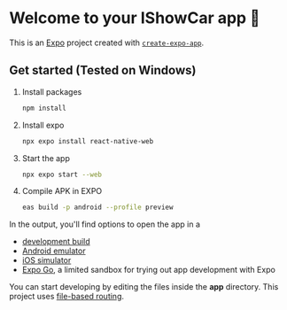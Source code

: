 # Welcome to your IShowCar app 👋

This is an [Expo](https://expo.dev) project created with [`create-expo-app`](https://www.npmjs.com/package/create-expo-app).

## Get started (Tested on Windows)

1. Install packages

   ```bash
   npm install
   ```

2. Install expo

   ```bash
   npx expo install react-native-web
   ```

3. Start the app

   ```bash
   npx expo start --web
   ```

4. Compile APK in EXPO

   ```bash
   eas build -p android --profile preview
   ```

In the output, you'll find options to open the app in a

- [development build](https://docs.expo.dev/develop/development-builds/introduction/)
- [Android emulator](https://docs.expo.dev/workflow/android-studio-emulator/)
- [iOS simulator](https://docs.expo.dev/workflow/ios-simulator/)
- [Expo Go](https://expo.dev/go), a limited sandbox for trying out app development with Expo

You can start developing by editing the files inside the **app** directory. This project uses [file-based routing](https://docs.expo.dev/router/introduction).
